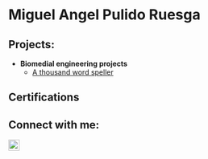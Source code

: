 <h1>Miguel Angel Pulido Ruesga</h1>

<h2>Projects:</h2>

- <b>Biomedial engineering projects</b>
  - [A thousand word speller](https://github.com/joshmadakor1/Algorithms-Practice)


<h2>Certifications</h2>


<h2>Connect with me:</h2>

[<img align="left" alt="JoshMadakor | LinkedIn" width="22px" src="https://cdn.jsdelivr.net/npm/simple-icons@v3/icons/linkedin.svg" />][linkedin]

[linkedin]: https://www.linkedin.com/in/mpruesga/

<!--
**mpruesga/mpruesga** is a ✨ _special_ ✨ repository because its `README.md` (this file) appears on your GitHub profile.

Here are some ideas to get you started:

- 🔭 I’m currently working on ...
- 🌱 I’m currently learning ...
- 👯 I’m looking to collaborate on ...
- 🤔 I’m looking for help with ...
- 💬 Ask me about ...
- 📫 How to reach me: ...
- 😄 Pronouns: ...
- ⚡ Fun fact: ...
-->
